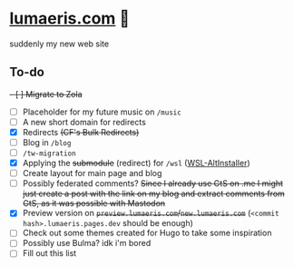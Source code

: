 # [lumaeris.com](https://lumaeris.com/) 🌟

suddenly my new web site

## To-do

~~- [ ] Migrate to Zola~~
- [ ] Placeholder for my future music on `/music`
- [ ] A new short domain for redirects
- [x] Redirects ~~(CF's Bulk Redirects)~~
- [ ] Blog in `/blog`
- [ ] `/tw-migration`
- [x] Applying the ~~submodule~~ (redirect) for `/wsl` ([WSL-AltInstaller](https://github.com/Lumaeris/WSL-AltInstaller))
- [ ] Create layout for main page and blog
- [ ] Possibly federated comments? ~~Since I already use GtS on .me I might just create a post with the link on my blog and extract comments from GtS, as it was possible with Mastodon~~ 
- [x] Preview version on ~~`preview.lumaeris.com`/`new.lumaeris.com`~~ (`<commit hash>.lumaeris.pages.dev` should be enough)
- [ ] Check out some themes created for Hugo to take some inspiration
- [ ] Possibly use Bulma? idk i'm bored
- [ ] Fill out this list
